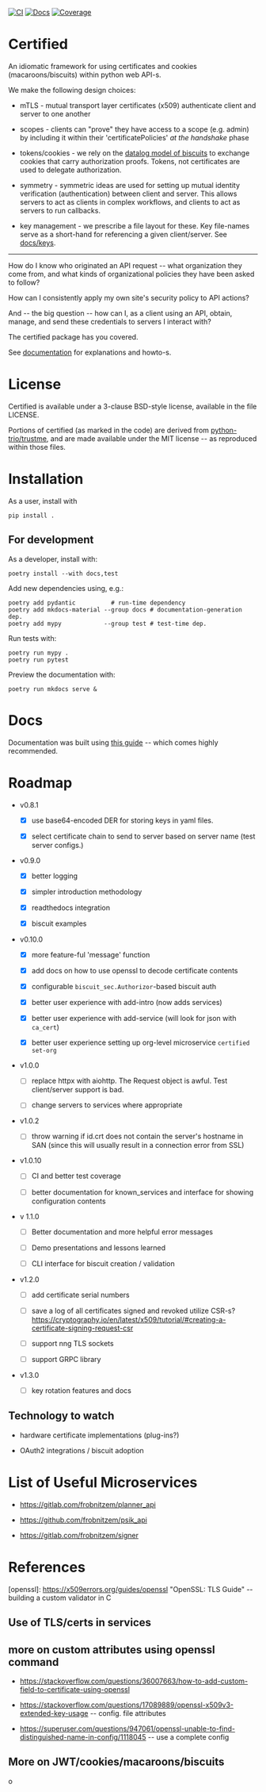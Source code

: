 [![CI](https://github.com/ORNL/certified/actions/workflows/python-package.yml/badge.svg)](https://github.com/ORNL/certified/actions)
[![Docs](https://readthedocs.org/projects/certified/badge/)](https://certified.readthedocs.io)
[![Coverage](https://codecov.io/github/ORNL/certified/branch/main/graph/badge.svg)](https://app.codecov.io/gh/ORNL/certified)


# Certified

An idiomatic framework for using certificates
and cookies (macaroons/biscuits) within python web API-s.

We make the following design choices:

* mTLS - mutual transport layer certificates (x509) authenticate
  client and server to one another

* scopes - clients can "prove" they have access to a scope
  (e.g. admin) by including it within their 'certificatePolicies'
  *at the handshake* phase

* tokens/cookies - we rely on the [datalog model of biscuits](https://doc.biscuitsec.org/reference/datalog)
  to exchange cookies that carry authorization proofs.
  Tokens, not certificates are used to delegate authorization.

* symmetry - symmetric ideas are used for setting up
  mutual identity verification (authentication) between
  client and server.  This allows servers to act as clients
  in complex workflows, and clients to act as servers
  to run callbacks.

* key management - we prescribe a file layout for these.
  Key file-names serve as a short-hand for referencing a
  given client/server.  See [docs/keys](docs/keys.md).


---

How do I know who originated an API request -- what organization
they come from, and what kinds of organizational policies they have
been asked to follow?

How can I consistently apply my own site's security policy
to API actions?

And -- the big question -- how can I, as a client using an API,
obtain, manage, and send these credentials to servers I interact
with?

The certified package has you covered.


See [documentation](docs) for explanations and howto-s.

# License

Certified is available under a 3-clause BSD-style license,
available in the file LICENSE.

Portions of certified (as marked in the code) are derived
from [python-trio/trustme](https://github.com/python-trio/trustme),
and are made available under the MIT license
-- as reproduced within those files.

# Installation

As a user, install with

    pip install .

## For development

As a developer, install with:

    poetry install --with docs,test

Add new dependencies using, e.g.:

    poetry add pydantic          # run-time dependency
    poetry add mkdocs-material --group docs # documentation-generation dep.
    poetry add mypy            --group test # test-time dep.

Run tests with:

    poetry run mypy .
    poetry run pytest

Preview the documentation with:

    poetry run mkdocs serve &

# Docs

Documentation was built using [this guide](https://realpython.com/python-project-documentation-with-mkdocs/) -- which comes highly recommended.

# Roadmap

* v0.8.1

  - [x] use base64-encoded DER for storing keys in yaml files.

  - [x] select certificate chain to send to server based on
    server name (test server configs.)

* v0.9.0

  - [X] better logging

  - [X] simpler introduction methodology

  - [X] readthedocs integration

  - [X] biscuit examples

* v0.10.0

  - [X] more feature-ful 'message' function

  - [X] add docs on how to use openssl to decode certificate contents

  - [X] configurable `biscuit_sec.Authorizor`-based biscuit auth

  - [X] better user experience with add-intro (now adds services)

  - [X] better user experience with add-service (will look for json with `ca_cert`)

  - [X] better user experience setting up org-level microservice
        `certified set-org`

* v1.0.0

  - [ ] replace httpx with aiohttp. The Request object is awful.
    Test client/server support is bad.

  - [ ] change servers to services where appropriate

* v1.0.2

  - [ ] throw warning if id.crt does not contain the server's
    hostname in SAN (since this will usually result in a connection error
    from SSL)

* v1.0.10

  - [ ] CI and better test coverage

  - [ ] better documentation for known\_services
        and interface for showing configuration contents

* v 1.1.0

  - [ ] Better documentation and more helpful error messages

  - [ ] Demo presentations and lessons learned

  - [ ] CLI interface for biscuit creation / validation

* v1.2.0

  - [ ] add certificate serial numbers

  - [ ] save a log of all certificates signed and revoked
    utilize CSR-s?
    https://cryptography.io/en/latest/x509/tutorial/#creating-a-certificate-signing-request-csr

  - [ ] support nng TLS sockets

  - [ ] support GRPC library

* v1.3.0

  - [ ] key rotation features and docs

## Technology to watch

- hardware certificate implementations (plug-ins?)

- OAuth2 integrations / biscuit adoption

# List of Useful Microservices

* <https://gitlab.com/frobnitzem/planner_api>

* <https://github.com/frobnitzem/psik_api>

* <https://gitlab.com/frobnitzem/signer>

# References

[mtls]: https://www.golinuxcloud.com/mutual-tls-authentication-mtls/ "Mutual TLS"

[x509]: https://cryptography.io/en/latest/x509/tutorial/#creating-a-certificate-signing-request-csr "Python x509 Cryptography HOWTO"

[openssl]: https://x509errors.org/guides/openssl "OpenSSL: TLS Guide" -- building a custom validator in C

[exts]: https://www.golinuxcloud.com/add-x509-extensions-to-certificate-openssl/ "Adding Extensions to x509"

[globus]: https://globus.stanford.edu/security.html

## Use of TLS/certs in services

[uvicorn]: https://github.com/encode/uvicorn/discussions/2307

[rucio transfers]: https://rucio.cern.ch/documentation/operator/transfers/transfers-overview/

[fts3 logging setup (enables TLS)]: https://fts3-docs.web.cern.ch/fts3-docs/docs/install/messaging.html

[fts3 tls]: https://fts3-docs.web.cern.ch/fts3-docs/docs/developers/tls_shenanigans.html

## more on custom attributes using openssl command

- https://stackoverflow.com/questions/36007663/how-to-add-custom-field-to-certificate-using-openssl

- https://stackoverflow.com/questions/17089889/openssl-x509v3-extended-key-usage -- config. file attributes

- https://superuser.com/questions/947061/openssl-unable-to-find-distinguished-name-in-config/1118045 -- use a complete config

## More on JWT/cookies/macaroons/biscuits

[scitokens]: https://scitokens.org/

[scitokens proposal]: https://scitokens.org/scitokens-proposal-public.pdf

[scitokens presentation]: https://scitokens.org/presentations/SciTokens-GDB-Oct-2017.pdf
o

[Indigo IAM JWT profiles]: https://indigo-iam.github.io/v/v1.9.0/docs/reference/configuration/jwt-profiles/

